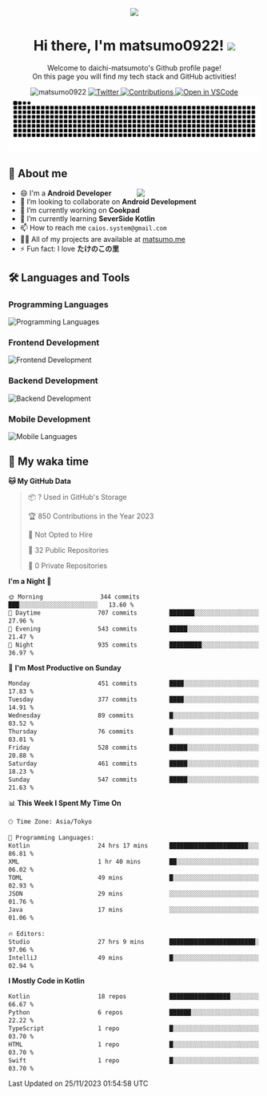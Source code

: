 <p align="center"><img src="https://capsule-render.vercel.app/api?type=waving&color=gradient&height=300&section=header&text=Hi%20I%27m%20matsumo&fontSize=90&animation=fadeIn&fontAlignY=38&desc=Welcome%20to%20daichi-matsumoto%27s%20GitHub%20profile%20&descAlignY=55&descAlign=62"></p>

<h1 align="center">Hi there, I'm matsumo0922! <img src="https://media.giphy.com/media/hvRJCLFzcasrR4ia7z/giphy.gif" width="32"></h1>

<p align="center">
Welcome to daichi-matsumoto's Github profile page!<br>
On this page you will find my tech stack and GitHub activities!
</p>

<div align="center">
  <img src="https://komarev.com/ghpvc/?username=matsumo0922&label=Profile%20views&color=ac3726&style=flat" alt="matsumo0922" />
  <a href="https://twitter.com/matsumo0922">
    <img src="https://badgen.net/badge/twitter/@matsumo0922?icon=twitter" alt="Twitter" />
  </a>
  <a href="https://qiita.com/CAIOS">
    <img src="https://badgen.org/img/qiita/CAIOS/contributions?style=flat" alt="Contributions" />
  </a>
  <a href="https://open.vscode.dev/matsumo0922/matsumo0922">
    <img alt="Open in VSCode" src="https://img.shields.io/static/v1?logo=visualstudiocode&label=&message=Open%20in%20Visual%20Studio%20Code&labelColor=2c2c32&color=007acc&logoColor=007acc" />
  </a>
</div>

<picture>
  <source media="(prefers-color-scheme: dark)" srcset="./resources/github-contribution-grid-snake-dark.svg" />
  <source media="(prefers-color-scheme: light)" srcset="./resources/github-contribution-grid-snake-light.svg" />
  <img alt="github-snake" src="./resources/github-contribution-grid-snake-light.svg" />
</picture>

## 📝 About me

<picture>
  <source media="(prefers-color-scheme: dark)" srcset="https://github-readme-stats.vercel.app/api?username=matsumo0922&show_icons=true&locale=en&theme=dark" />
  <source media="(prefers-color-scheme: light)" srcset="https://github-readme-stats.vercel.app/api?username=matsumo0922&show_icons=true&locale=en&theme=default" />
  <img align="right" width="49%" src="https://github-readme-stats.vercel.app/api?username=matsumo0922&show_icons=true&locale=en&theme=default" />
</picture>

- 😄 I'm a **Android Developer**
- 👯 I’m looking to collaborate on **Android Development**
- 🔭 I’m currently working on **Cookpad**
- 🌱 I’m currently learning **SeverSide Kotlin**
- 📫 How to reach me `caios.system@gmail.com`
- 👨‍💻 All of my projects are available at [matsumo.me](matsumo.me)
- ⚡ Fun fact: I love **たけのこの里**

## 🛠️ Languages and Tools

### Programming Languages
![Programming Languages](https://skillicons.dev/icons?i=kotlin,java,c,cpp,ruby,py,md)

### Frontend Development
![Frontend Development](https://skillicons.dev/icons?i=kotlin,next,react,html,css)

### Backend Development
![Backend Development](https://skillicons.dev/icons?i=kotlin,graphql,rails,redis,nodejs)

### Mobile Development
![Mobile Languages](https://skillicons.dev/icons?i=kotlin,ktor)

## 📌 My waka time
<!--START_SECTION:waka-->
**🐱 My GitHub Data** 

> 📦 ? Used in GitHub's Storage 
 > 
> 🏆 850 Contributions in the Year 2023
 > 
> 🚫 Not Opted to Hire
 > 
> 📜 32 Public Repositories 
 > 
> 🔑 0 Private Repositories 
 > 
**I'm a Night 🦉** 

```text
🌞 Morning                344 commits         ███░░░░░░░░░░░░░░░░░░░░░░   13.60 % 
🌆 Daytime                707 commits         ███████░░░░░░░░░░░░░░░░░░   27.96 % 
🌃 Evening                543 commits         █████░░░░░░░░░░░░░░░░░░░░   21.47 % 
🌙 Night                  935 commits         █████████░░░░░░░░░░░░░░░░   36.97 % 
```
📅 **I'm Most Productive on Sunday** 

```text
Monday                   451 commits         ████░░░░░░░░░░░░░░░░░░░░░   17.83 % 
Tuesday                  377 commits         ████░░░░░░░░░░░░░░░░░░░░░   14.91 % 
Wednesday                89 commits          █░░░░░░░░░░░░░░░░░░░░░░░░   03.52 % 
Thursday                 76 commits          █░░░░░░░░░░░░░░░░░░░░░░░░   03.01 % 
Friday                   528 commits         █████░░░░░░░░░░░░░░░░░░░░   20.88 % 
Saturday                 461 commits         █████░░░░░░░░░░░░░░░░░░░░   18.23 % 
Sunday                   547 commits         █████░░░░░░░░░░░░░░░░░░░░   21.63 % 
```


📊 **This Week I Spent My Time On** 

```text
🕑︎ Time Zone: Asia/Tokyo

💬 Programming Languages: 
Kotlin                   24 hrs 17 mins      ██████████████████████░░░   86.81 % 
XML                      1 hr 40 mins        ██░░░░░░░░░░░░░░░░░░░░░░░   06.02 % 
TOML                     49 mins             █░░░░░░░░░░░░░░░░░░░░░░░░   02.93 % 
JSON                     29 mins             ░░░░░░░░░░░░░░░░░░░░░░░░░   01.76 % 
Java                     17 mins             ░░░░░░░░░░░░░░░░░░░░░░░░░   01.06 % 

🔥 Editors: 
Studio                   27 hrs 9 mins       ████████████████████████░   97.06 % 
IntelliJ                 49 mins             █░░░░░░░░░░░░░░░░░░░░░░░░   02.94 % 
```

**I Mostly Code in Kotlin** 

```text
Kotlin                   18 repos            █████████████████░░░░░░░░   66.67 % 
Python                   6 repos             ██████░░░░░░░░░░░░░░░░░░░   22.22 % 
TypeScript               1 repo              █░░░░░░░░░░░░░░░░░░░░░░░░   03.70 % 
HTML                     1 repo              █░░░░░░░░░░░░░░░░░░░░░░░░   03.70 % 
Swift                    1 repo              █░░░░░░░░░░░░░░░░░░░░░░░░   03.70 % 
```




 Last Updated on 25/11/2023 01:54:58 UTC
<!--END_SECTION:waka-->
